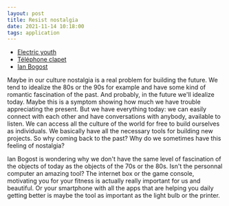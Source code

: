```yaml
---
layout: post
title: Resist nostalgia
date: 2021-11-14 10:18:00
tags: application
---
```


- [Electric youth](https://www.youtube.com/watch?v=mqy98hcMV9w)
- [Téléphone clapet](https://www.slate.fr/story/218880/generation-z-telephone-clapet)
- [Ian Bogost](http://bogost.com/)

Maybe in our culture nostalgia is a real problem for building the future. We tend to idealize the 80s or the 90s for example and have some kind of romantic fascination of the past. And probably, in the future we'll idealize today. Maybe this is a symptom showing how much we have trouble appreciating the present. But we have everything today: we can easily connect with each other and have conversations with anybody, available to listen. We can access all the culture of the world for free to build ourselves as individuals. We basically have all the necessary tools for building new projects. So why coming back to the past? Why do we sometimes have this feeling of nostalgia?

Ian Bogost is wondering why we don't have the same level of fascination of the objects of today as the objects of the 70s or the 80s. Isn't the personnal computer an amazing tool? The internet box or the game console, motivating you for your fitness is actually really important for us and beautiful. Or your smartphone with all the apps that are helping you daily getting better is maybe the tool as important as the light bulb or the printer.